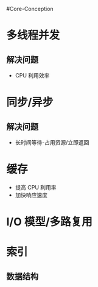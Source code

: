 #Core-Conception
# 多线程并发
## 解决问题
- CPU 利用效率

# 同步/异步
## 解决问题
- 长时间等待-占用资源/立即返回


# 缓存
- 提高 CPU 利用率
- 加快响应速度


# I/O 模型/多路复用


# 索引
## 数据结构

